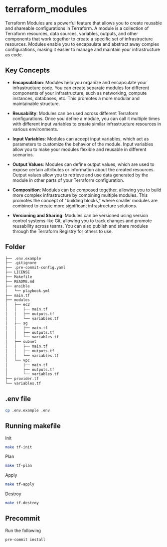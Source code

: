 # terraform_modules
Terraform Modules are a powerful feature that allows you to create reusable and shareable configurations in Terraform. A module is a collection of Terraform resources, data sources, variables, outputs, and other components that work together to create a specific set of infrastructure resources. Modules enable you to encapsulate and abstract away complex configurations, making it easier to manage and maintain your infrastructure as code.

## Key Concepts
 - **Encapsulation**: Modules help you organize and encapsulate your infrastructure code. You can create separate modules for different components of your infrastructure, such as networking, compute instances, databases, etc. This promotes a more modular and maintainable structure.

 - **Reusability**: Modules can be used across different Terraform configurations. Once you define a module, you can call it multiple times with different input variables to create similar infrastructure resources in various environments.

 - **Input Variables**: Modules can accept input variables, which act as parameters to customize the behavior of the module. Input variables allow you to make your modules flexible and reusable in different scenarios.

 - **Output Values**: Modules can define output values, which are used to expose certain attributes or information about the created resources. Output values allow you to retrieve and use data generated by the module in other parts of your Terraform configuration.

 - **Composition**: Modules can be composed together, allowing you to build more complex infrastructure by combining multiple modules. This promotes the concept of "building blocks," where smaller modules are combined to create more significant infrastructure solutions.

 - **Versioning and Sharing**: Modules can be versioned using version control systems like Git, allowing you to track changes and promote reusability across teams. You can also publish and share modules through the Terraform Registry for others to use.


## Folder
```sh
├── .env.example
├── .gitignore
├── .pre-commit-config.yaml
├── LICENSE
├── Makefile
├── README.md
├── ansible
│   └── playbook.yml
├── main.tf
├── modules
│   ├── ec2
│   │   ├── main.tf
│   │   ├── outputs.tf
│   │   └── variables.tf
│   ├── sg
│   │   ├── main.tf
│   │   ├── outputs.tf
│   │   └── variables.tf
│   ├── subnet
│   │   ├── main.tf
│   │   ├── outputs.tf
│   │   └── variables.tf
│   └── vpc
│       ├── main.tf
│       ├── outputs.tf
│       └── variables.tf
├── provider.tf
└── variables.tf
```

## .env file

```sh
cp .env.example .env
```
## Running makefile

Init
```sh
make tf-init
```

Plan
```sh
make tf-plan
```

Apply
```sh
make tf-apply
```

Destroy
```sh
make tf-destroy
```

## Precommit

Run the following
```sh
pre-commit install
```
